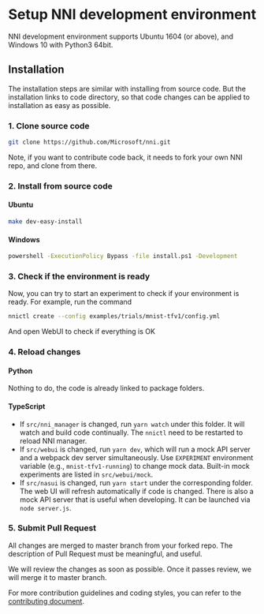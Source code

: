 # Setup NNI development environment

NNI development environment supports Ubuntu 1604 (or above), and Windows 10 with Python3 64bit.

## Installation

The installation steps are similar with installing from source code. But the installation links to code directory, so that code changes can be applied to installation as easy as possible.

### 1. Clone source code

```bash
git clone https://github.com/Microsoft/nni.git
```

Note, if you want to contribute code back, it needs to fork your own NNI repo, and clone from there.

### 2. Install from source code

#### Ubuntu

```bash
make dev-easy-install
```

#### Windows

```bat
powershell -ExecutionPolicy Bypass -file install.ps1 -Development
```

### 3. Check if the environment is ready

Now, you can try to start an experiment to check if your environment is ready.
For example, run the command

```bash
nnictl create --config examples/trials/mnist-tfv1/config.yml
```

And open WebUI to check if everything is OK

### 4. Reload changes

#### Python

Nothing to do, the code is already linked to package folders.

#### TypeScript

* If `src/nni_manager` is changed, run `yarn watch` under this folder. It will watch and build code continually. The `nnictl` need to be restarted to reload NNI manager.
* If `src/webui` is changed, run `yarn dev`, which will run a mock API server and a webpack dev server simultaneously. Use `EXPERIMENT` environment variable (e.g., `mnist-tfv1-running`) to change mock data. Built-in mock experiments are listed in `src/webui/mock`.
* If `src/nasui` is changed, run `yarn start` under the corresponding folder. The web UI will refresh automatically if code is changed. There is also a mock API server that is useful when developing. It can be launched via `node server.js`.

### 5. Submit Pull Request

All changes are merged to master branch from your forked repo. The description of Pull Request must be meaningful, and useful.

We will review the changes as soon as possible. Once it passes review, we will merge it to master branch.

For more contribution guidelines and coding styles, you can refer to the [contributing document](Contributing.md).
